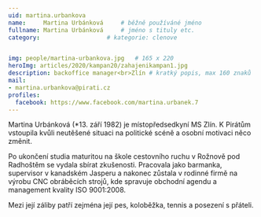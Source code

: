 ```yaml
---
uid: martina.urbankova
name:     Martina Urbánková  	# běžně používáné jméno
fullname: Martina Urbánková  	# jméno s tituly etc.
category:                   # kategorie: clenove


img: people/martina-urbankova.jpg   # 165 x 220
heroImg: articles/2020/kampan20/zahajenikampan1.jpg
description: backoffice manager<br>Zlín # kratký popis, max 160 znaků
mail:
- martina.urbankova@pirati.cz
profiles:
  facebook: https://www.facebook.com/martina.urbanek.7
---
```


Martina Urbánková (*13.  září 1982) je místopředsedkyní MS Zlín. K Pirátům vstoupila kvůli neutěšené situaci na politické scéně a osobní motivaci něco změnit.

Po ukončení studia maturitou na škole cestovního ruchu v Rožnově pod Radhoštěm se vydala sbírat zkušenosti. Pracovala jako barmanka, supervisor v kanadském Jasperu a nakonec zůstala v rodinné firmě na výrobu CNC obráběcích strojů, kde spravuje obchodní agendu a management kvality ISO 9001:2008.

Mezi její záliby patří zejména její pes, koloběžka, tennis a posezení s přáteli.
